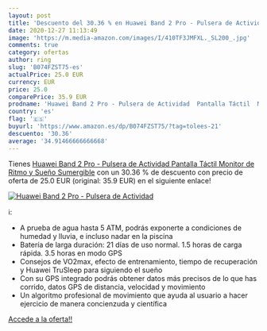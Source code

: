 ```yaml
---
layout: post
title: 'Descuento del 30.36 % en Huawei Band 2 Pro - Pulsera de Actividad'
date: 2020-12-27 11:13:49
image: 'https://m.media-amazon.com/images/I/410TF3JMFXL._SL200_.jpg'
comments: true
category: ofertas
author: ring
slug: 'B074FZST75-es'
actualPrice: 25.0 EUR
currency: EUR
price: 25.0
comparePrice: 35.9 EUR
prodname: 'Huawei Band 2 Pro - Pulsera de Actividad  Pantalla Táctil  Monitor de Ritmo y Sueño  Sumergible'
country: 'es'
flag: '🇪🇸'
buyurl: 'https://www.amazon.es/dp/B074FZST75/?tag=tolees-21'
descuento: '30.36'
average: '34.91466666666668'
---
```


Tienes [Huawei Band 2 Pro - Pulsera de Actividad  Pantalla Táctil  Monitor de Ritmo y Sueño  Sumergible](https://www.amazon.es/dp/B074FZST75/?tag=tolees-21) con un 30.36 % de descuento con precio de oferta de 25.0 EUR (original: 35.9 EUR) en el siguiente enlace!

[![Huawei Band 2 Pro - Pulsera de Actividad](https://m.media-amazon.com/images/I/410TF3JMFXL._SL200_.jpg)](https://www.amazon.es/dp/B074FZST75/?tag=tolees-21)

ℹ️:

- A prueba de agua hasta 5 ATM, podrás exponerte a condiciones de humedad y lluvia, e incluso nadar en la piscina
- Batería de larga duración: 21 días de uso normal. 1.5 horas de carga rápida. 3.5 horas en modo GPS
- Consejos de VO2max, efecto de entrenamiento, tiempo de recuperación y Huawei TruSleep para siguiendo el sueño
- Con su GPS integrado podrás obtener datos más precisos de lo que has corrido, datos GPS de distancia, velocidad y movimiento
- Un algoritmo profesional de movimiento que ayuda al usuario a hacer ejercicio de manera concienzuda y científica

[Accede a la oferta!!](https://www.amazon.es/dp/B074FZST75/?tag=tolees-21)
